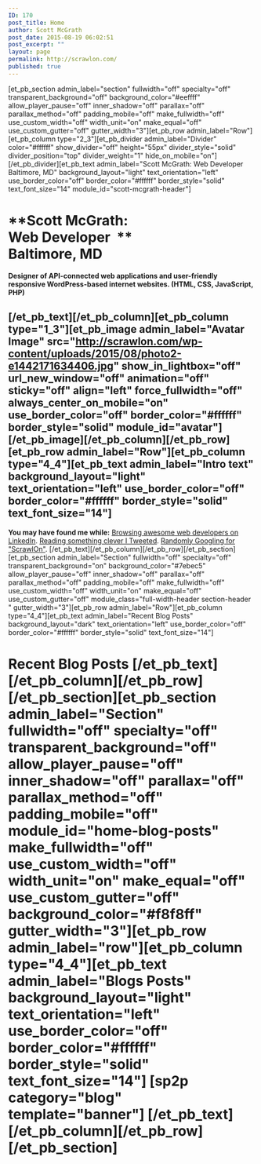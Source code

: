 ```yaml
---
ID: 170
post_title: Home
author: Scott McGrath
post_date: 2015-08-19 06:02:51
post_excerpt: ""
layout: page
permalink: http://scrawlon.com/
published: true
---
```

[et_pb_section admin_label="section" fullwidth="off" specialty="off" transparent_background="off" background_color="#eeffff" allow_player_pause="off" inner_shadow="off" parallax="off" parallax_method="off" padding_mobile="off" make_fullwidth="off" use_custom_width="off" width_unit="on" make_equal="off" use_custom_gutter="off" gutter_width="3"][et_pb_row admin_label="Row"][et_pb_column type="2_3"][et_pb_divider admin_label="Divider" color="#ffffff" show_divider="off" height="55px" divider_style="solid" divider_position="top" divider_weight="1" hide_on_mobile="on"] [/et_pb_divider][et_pb_text admin_label="Scott McGrath: Web Developer Baltimore, MD" background_layout="light" text_orientation="left" use_border_color="off" border_color="#ffffff" border_style="solid" text_font_size="14" module_id="scott-mcgrath-header"] 
# **Scott McGrath: <br class="mobile-line-break" />Web Developer  **<br class="mobile-line-break" />Baltimore, MD

<p style="text-align: left;">
  <strong>Designer of API-connected web applications and user-friendly responsive WordPress-based internet websites. (HTML, CSS, JavaScript, PHP)</strong>
</p>

##  [/et_pb_text][/et_pb_column][et_pb_column type="1_3"][et_pb_image admin_label="Avatar Image" src="http://scrawlon.com/wp-content/uploads/2015/08/photo2-e1442171634406.jpg" show_in_lightbox="off" url_new_window="off" animation="off" sticky="off" align="left" force_fullwidth="off" always_center_on_mobile="on" use_border_color="off" border_color="#ffffff" border_style="solid" module_id="avatar"]   [/et_pb_image][/et_pb_column][/et_pb_row][et_pb_row admin_label="Row"][et_pb_column type="4_4"][et_pb_text admin_label="Intro text" background_layout="light" text_orientation="left" use_border_color="off" border_color="#ffffff" border_style="solid" text_font_size="14"] 

**You may have found me while:** <a href="http://linkedin.com/in/ScrawlOn" target="_blank">Browsing awesome web developers on LinkedIn</a>. <a href="http://twitter.com/ScrawlOn" target="_blank">Reading something clever I Tweeted</a>. <a href="https://www.google.com/search?q=scrawlon" target="_blank">Randomly Googling for "ScrawlOn"</a>. [/et_pb_text][/et_pb_column][/et_pb_row][/et_pb_section][et_pb_section admin_label="Section" fullwidth="off" specialty="off" transparent_background="on" background_color="#7ebec5" allow_player_pause="off" inner_shadow="off" parallax="off" parallax_method="off" padding_mobile="off" make_fullwidth="off" use_custom_width="off" width_unit="on" make_equal="off" use_custom_gutter="off" module_class="full-width-header section-header " gutter_width="3"][et_pb_row admin_label="Row"][et_pb_column type="4_4"][et_pb_text admin_label="Recent Blog Posts" background_layout="dark" text_orientation="left" use_border_color="off" border_color="#ffffff" border_style="solid" text_font_size="14"] 
# **Recent Blog Posts** [/et_pb_text][/et_pb_column][/et_pb_row][/et_pb_section][et_pb_section admin_label="Section" fullwidth="off" specialty="off" transparent_background="off" allow_player_pause="off" inner_shadow="off" parallax="off" parallax_method="off" padding_mobile="off" module_id="home-blog-posts" make_fullwidth="off" use_custom_width="off" width_unit="on" make_equal="off" use_custom_gutter="off" background_color="#f8f8ff" gutter_width="3"][et_pb_row admin_label="row"][et_pb_column type="4_4"][et_pb_text admin_label="Blogs Posts" background_layout="light" text_orientation="left" use_border_color="off" border_color="#ffffff" border_style="solid" text_font_size="14"] [sp2p category="blog" template="banner"] [/et_pb_text][/et_pb_column][/et_pb_row][/et_pb_section]